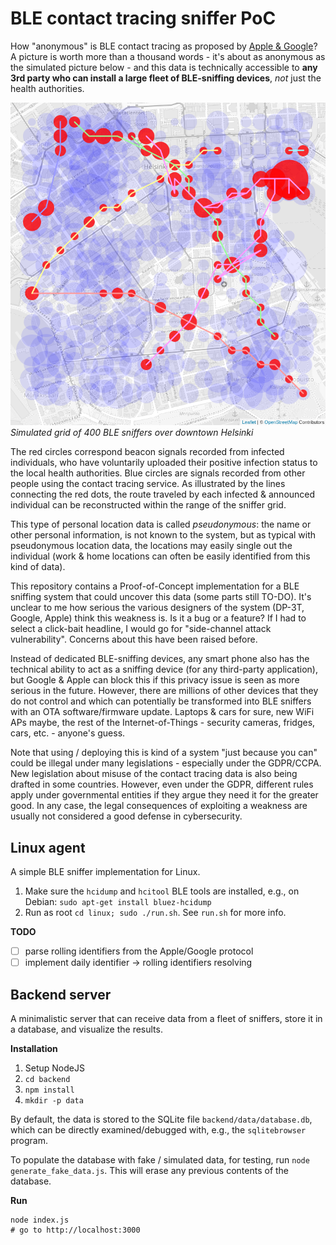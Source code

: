 # BLE contact tracing sniffer PoC

How "anonymous" is BLE contact tracing as proposed by [Apple & Google](https://www.apple.com/covid19/contacttracing)? A picture is worth more than a thousand words - it's about as anonymous as the simulated picture below - and this data is technically accessible to **any 3rd party who can install a large fleet of BLE-sniffing devices**, _not_ just the health authorities.

![simulated-data](.github/images/ble-sniffer-grid-simulation.png)
_Simulated grid of 400 BLE sniffers over downtown Helsinki_

The red circles correspond beacon signals recorded from infected individuals, who have voluntarily uploaded their positive infection status to the local health authorities. Blue circles are signals recorded from other people using the contact tracing service. As illustrated by the lines connecting the red dots, the route traveled by each infected & announced individual can be reconstructed within the range of the sniffer grid.

This type of personal location data is called _pseudonymous_: the name or other personal information, is not known to the system, but as typical with pseudonymous location data, the locations may easily single out the individual (work & home locations can often be easily identified from this kind of data).

This repository contains a Proof-of-Concept implementation for a BLE sniffing system that could uncover this data (some parts still TO-DO). It's unclear to me how serious the various designers of the system (DP-3T, Google, Apple) think this weakness is. Is it a bug or a feature? If I had to select a click-bait headline, I would go for "side-channel attack vulnerability". Concerns about this have been raised before.

Instead of dedicated BLE-sniffing devices, any smart phone also has the technical ability to act as a sniffing device (for any third-party application), but Google & Apple can block this if this privacy issue is seen as more serious in the future. However, there are millions of other devices that they do not control and which can potentially be transformed into BLE sniffers with an OTA software/firmware update. Laptops & cars for sure, new WiFi APs maybe, the rest of the Internet-of-Things - security cameras, fridges, cars, etc. - anyone's guess.

Note that using / deploying this is kind of a system "just because you can" could be illegal under many legislations - especially under the GDPR/CCPA. New legislation about misuse of the contact tracing data is also being drafted in some countries. However, even under the GDPR, different rules apply under governmental entities if they argue they need it for the greater good. In any case, the legal consequences of exploiting a weakness are usually not considered a good defense in cybersecurity.

## Linux agent

A simple BLE sniffer implementation for Linux.

 1. Make sure the `hcidump` and `hcitool` BLE tools are installed, e.g.,
   on Debian: `sudo apt-get install bluez-hcidump`
 2. Run as root `cd linux; sudo ./run.sh`. See `run.sh` for more info.

**TODO**

 - [ ] parse rolling identifiers from the Apple/Google protocol
 - [ ] implement daily identifier -> rolling identifiers resolving

## Backend server

A minimalistic server that can receive data from a fleet of sniffers, store it in a database, and visualize the results.

**Installation**

 1. Setup NodeJS
 2. `cd backend`
 3. `npm install`
 4. `mkdir -p data`

By default, the data is stored to the SQLite file `backend/data/database.db`,
which can be directly examined/debugged with, e.g., the `sqlitebrowser` program.

To populate the database with fake / simulated data, for testing,
run `node generate_fake_data.js`. This will erase any previous contents of the
database.

**Run**

    node index.js
    # go to http://localhost:3000
